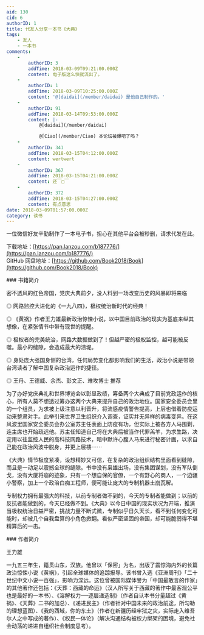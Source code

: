 ```yaml
---
aid: 130
cid: 6
authorID: 1
title: 代友人分享一本书《大典》
tags:
    - 友人
    - 一本书
comments:
    -
        authorID: 3
        addTime: 2018-03-09T09:21:00.000Z
        content: 电子版这么快就流出了。
    -
        authorID: 1
        addTime: 2018-03-09T10:25:00.000Z
        content: '@[daidai](/member/daidai) 是他自己制作的。'
    -
        authorID: 91
        addTime: 2018-03-14T09:53:00.000Z
        content: |-
            @[daidai](/member/daidai)

            @[Ciao](/member/Ciao) 本论坛被爆吧了吗？
    -
        authorID: 341
        addTime: 2018-03-15T04:12:00.000Z
        content: wertwert
    -
        authorID: 367
        addTime: 2018-03-15T04:21:00.000Z
        content: 还￣□￣
    -
        authorID: 372
        addTime: 2018-03-15T04:27:00.000Z
        content: 有点意思
date: 2018-03-09T01:57:00.000Z
category: 读书
---
```


一位微信好友辛勤制作了一本电子书，担心在其他平台会被秒删，请求代发在此。

下载地址：[https://pan.lanzou.com/b187776/](https://pan.lanzou.com/b187776/)  
GitHub 网盘地址：[https://github.com/Book2018/Book](https://github.com/Book2018/Book)

\### 书籍简介

密不透风的红色帝国，党庆大典前夕，没人料到一场改变历史的风暴即将来临

◎ 网路监控大进化的《一九八四》，极权统治新时代的经典！

◎ 《黄祸》作者王力雄最新政治惊悚小说，以中国目前政治的现实为基底来纵其想像，在紧张情节中带有现世的提醒。

◎ 极权者的完美统治，网路大数据做到了！但越严密的极权监控，越可能被反噬。最小的缝隙，会造成最大的溃堤。

◎ 身处庞大强国身侧的台湾，任何局势变化都影响我们的生活，政治小说是带领台湾读者了解中国复杂政治运作的捷径。

◎ 王丹、王德威、余杰、彭文正、难攻博士 推荐

为了办好党庆典礼和世界博览会以彰显政绩，筹备两个大典成了目前党政运作的核心，所有人莫不想透过筹办这两个大典来提升自己的政治地位。国家安全委员会里的一个组员，为求被上级注意以利晋升，将流感疫情警告提高，上层也借着防疫运动来整肃对手。此举引来世界卫生组织介入调查，证实并无异样的病毒变异。在这风波里国家安全委员会办公室苏主任表面上防疫有功，但实际上被各方人马围剿，连主席也开始疏远他。苏主任知道自己将在大典后被当作代罪羔羊，为求生路，决定用以往监控人民的高科技网路技术，暗中默许心腹人马来进行秘密计画，以求自己能在政治风波中脱身，并更上层楼⋯⋯

《大典》情节极度紧凑，设想精妙又可信，在复杂的政治组织结构里面看到缝隙，而且是一动足以震撼全球的缝隙。书中没有枭雄出场，没有集团谋划，没有军队倒戈，没有大厦将崩的迹象，只有一个想自保的官僚，一个有野心的商人，一个边疆小警察，加上一个政治白痴工程师，便可能让庞大的专制机器土崩瓦解。

专制权力拥有最强大的科技，以前专制者做不到的，今天的专制者能做到；以前的反抗者能做到的，今天已经做不到。《大典》以今日中国的现实状况为开端，推演当极权统治日益严密，挑战力量不断式微，专制似乎日久天长，看不到任何变化可能时，却被几个自我盘算的小角色掀翻。看似严密坚固的帝国，却可能脆弱得不堪精算后的一击。

\### 作者简介

王力雄

一九五三年生，籍贯山东，汉族。他曾以「保密」为名，出版了震惊海内外的长篇政治惊悚小说《黄祸》，引起全球媒体的追踪报导。该书曾入选《亚洲周刊》「二十世纪中文小说一百强」，影响力深远。这位曾被国际媒体誉为「中国最敢言的作家」的其他著作还包括：《天葬：西藏的命运》（汉人所写关于西藏的著作中最客观公平也是最好的一本书）、《溶解权力──逐层递选制》（作者自认本书分量超过《黄祸》、《天葬》二书的加总）、《递进民主》（作者针对中国未来的政治前途，所勾勒的理想蓝图）、《我的西域，你的东土》（作者在新疆历经牢狱之灾，实际走入维吾尔人之中写成的著作）、《权民一体论》（解决沟通结构被权力绑架的困境，避免社会动荡的递进自组织社会制度思考）。
